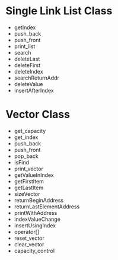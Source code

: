 # Single Link List Class
- getIndex
- push_back
- push_front
- print_list
- search
- deleteLast
- deleteFirst
- deleteIndex
- searchReturnAddr
- deleteValue
- insertAfterIndex

# Vector Class
- get_capacity
- get_index
- push_back
- push_front
- pop_back
- isFind
- print_vector
- getValueInIndex
- getFirstItem
- getLastItem
- sizeVector
- returnBeginAddress
- returnLastElementAddress
- printWithAddress
- indexValueChange
- insertUsingIndex
- operator[]
- reset_vector
- clear_vector
- capacity_control
